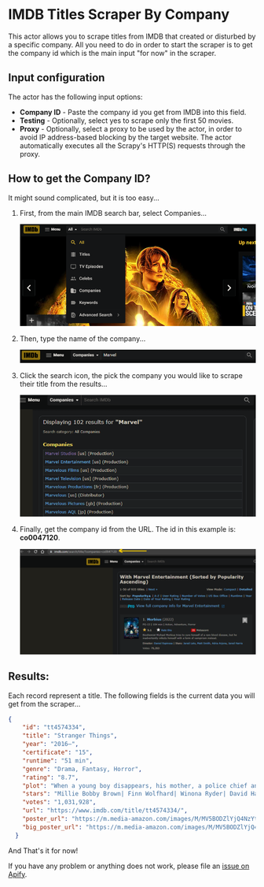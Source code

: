 # IMDB Titles Scraper By Company

This actor allows you to scrape titles from IMDB that created or disturbed by a specific company. All you need to do in 
order to start the scraper is to get the company id which is the main input "for now" in the scraper.

## Input configuration

The actor has the following input options:

- **Company ID** - Paste the company id you get from IMDB into this field.
- **Testing** - Optionally, select yes to scrape only the first 50 movies.
- **Proxy** - Optionally, select a proxy to be used by the actor,
  in order to avoid IP address-based blocking by the target website.
  The actor automatically executes all the Scrapy's HTTP(S) requests through the proxy.

## How to get the Company ID?

It might sound complicated, but it is too easy...

1. First, from the main IMDB search bar, select Companies...

   ![](https://raw.githubusercontent.com/lxth0rz/imgs_proc/main/step_1.png)


2. Then, type the name of the company...

   ![](https://github.com/lxth0rz/imgs_proc/blob/main/step_2.png?raw=true)


3. Click the search icon, the pick the company you would like to scrape their title from the results...
 
   ![](https://github.com/lxth0rz/imgs_proc/blob/main/step_3.png?raw=true)


4. Finally, get the company id from the URL. The id in this example is: **co0047120**.

   ![](https://github.com/lxth0rz/imgs_proc/blob/main/step_4.png?raw=true/step_4.png)

## Results:

Each record represent a title. The following fields is the current data you will get from the scraper...

```json
{
    "id": "tt4574334",
    "title": "Stranger Things",
    "year": "2016–",
    "certificate": "15",
    "runtime": "51 min",
    "genre": "Drama, Fantasy, Horror",
    "rating": "8.7",
    "plot": "When a young boy disappears, his mother, a police chief and his friends must confront terrifying supernatural forces in order to get him back.",
    "stars": "Millie Bobby Brown| Finn Wolfhard| Winona Ryder| David Harbour",
    "votes": "1,031,928",
    "url": "https://www.imdb.com/title/tt4574334/",
    "poster_url": "https://m.media-amazon.com/images/M/MV5BODZlYjQ4NzYtZTg1MC00NGY4LTg4NjQtNGE3ZjRkMjk3YjMyXkEyXkFqcGdeQXVyMTkxNjUyNQ@@._V1_UY98_CR5,0,67,98_AL_.jpg",
    "big_poster_url": "https://m.media-amazon.com/images/M/MV5BODZlYjQ4NzYtZTg1MC00NGY4LTg4NjQtNGE3ZjRkMjk3YjMyXkEyXkFqcGdeQXVyMTkxNjUyNQ@@._V1_SY1000_CR0,0,674,1000_AL_.jpg"
  }
```

And That's it for now!

If you have any problem or anything does not work,
please file an [issue on Apify](https://console.apify.com/actors/LWCaRh1QoRdiI8siz#/issues).
